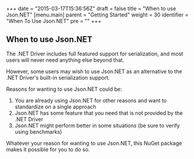 +++
date = "2015-03-17T15:36:56Z"
draft = false
title = "When to use Json.NET"
[menu.main]
  parent = "Getting Started"
  weight = 30
  identifier = "When To Use Json.NET"
  pre = "<i class='fa'></i>"
+++

## When to use Json.NET

The .NET Driver includes full featured support for serialization, and most users will never need anything else beyond that.

However, some users may wish to use Json.NET as an alternative to the .NET Driver's built-in serialization support.

Reasons for wanting to use Json.NET could be:

1. You are already using Json.NET for other reasons and want to standardize on a single approach
2. Json.NET has some feature that you need that is not provided by the .NET Driver
3. Json.NET might perform better in some situations (be sure to verify using benchmarks)

Whatever your reason for wanting to use Json.NET, this NuGet package makes it possible for you to do so.
